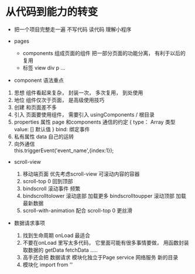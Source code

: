 # 从代码到能力的转变
- 把一个项目完整走一遍
  不写代码  读代码   理解小程序

- pages
   - components
     组成页面的组件
     把一部分页面的功能分离， 有利于以后的复用
   - 标签  view  div  p ...

- component 语法重点
1. 思想
   组件看起来复杂， 封装一次， 多次复用， 到处使用
2. 地位
   组件仅次于页面， 是高级使用技巧 
3. 创建
   和页面差不多
4. 引入
   页面要使用组件， 需要引入 usingComponents  / 根目录
5. properties  属性
   page  和components 通信的约定
   {
       type： Array  类型
       value: [] 默认值
       }
       <W-tab-control title="" bind:/>
       bind: 绑定事件
6. 私有属性
   data    自己的运转
7. 向外通信  
   this.triggerEvent('event_name',{index:1});

- scroll-view
   1. 移动端页面  优先考虑scroll-view
       可滚动内容的容器
    2. scroll-top   0
       回到顶部
    3. bindscroll
       滚动事件  频繁
    4. bindscrolltolower   滚动底部  加载更多
       bindscrolltoupper   滚动顶部  加载最新数据
    5. scroll-with-animation  配合 scroll-top 0  更丝滑

- 数据请求事项
  1. 找到生命周期
     onLoad  最适合
   2. 不要在onLoad  里写太多代码，  它里面可能有很多事情要做， 用函数封装
      取数据的  getData  fetchData .....
   3. 高手还会把  数据请求  模块化独立于Page
      service 网络服务  新的目录
    4. 模块化  import  from ''

          
       